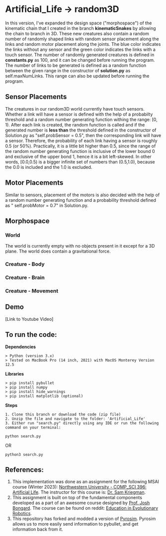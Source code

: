 # Artificial_Life -> random3D

In this version, I've expanded the design space ("morphospace") of the kinematic chain that I created in the branch **kinematicSnakes** by allowing the chain to branch in 3D. These new creatures also contain a random number of randomly shaped links with random sensor placement along the links and random motor placement along the joints. The blue color indicates the links without any sensor and the green color indicates the links with a touch sensor. The number of randomly generated creatures is defined in **constants.py** as 100, and it can be changed before running the program. The number of links to be generated is defined as a random function between the given range in the constructor of **solution.py** as self.maxNumLinks. This range can also be updated before running the program.

## Sensor Placements

The creatures in our random3D world currently have touch sensors. Whether a link will have a sensor is defined with the help of a probabilty threshold and a random number generating function withing the range: [0, 1). After each link is created, the random function is called and if the generated number is **less than** the threshold defined in the constructor of Solution.py as "self.probSensor = 0.5", then the corresponding link will have a sensor. Therefore, the probability of each link having a sensor is roughly 0.5 (or 50%). Practically, it is a little bit higher than 0.5, since the range of the random number generating function is inclusive of the lower bound 0 and exclusive of the upper bond 1, hence it is a bit left-skewed. In other words, [0.0,0.5) is a bigger infinite set of numbers than (0.5,1.0), because the 0.0 is included and the 1.0 is excluded.

## Motor Placements

Similar to sensors, placement of the motors is also decided with the help of a random number generating function and a probability threshold defined as " self.probMotor = 0.7" in Solution.py.

## Morphospace

### World

The world is currently empty with no objects present in it except for a 3D plane. The world does contain a gravitational force.

### Creature - Body

### Creature - Brain

### Creature - Movement

## Demo
[Link to Youtube Video]

## To run the code:

**Dependencies**
```
> Python (version 3.x)
> Tested on MacBook Pro (14 inch, 2021) with MacOS Monterey Version 12.5
```

**Libraries**
```
> pip install pybullet
> pip install numpy
> pip install hide_warnings
> pip install matplotlib (optional)
```

**Steps**
```
1. Clone this branch or download the code (zip file)
2. Unzip the file and navigate to the folder: 'Artificial_Life'
3. Either run "search.py" directly using any IDE or run the following command on your terminal:
```

```
python search.py
```

OR 

```
python3 search.py
```


## References:
1. This implementation was done as an assignment for the following MSAI course (Winter 2023): [Northwestern University - COMP_SCI 396: Artificial Life](https://www.mccormick.northwestern.edu/computer-science/academics/courses/descriptions/396-2.html). The instructor for this course is: [Dr. Sam Kriegman](https://skriegman.github.io/).
2. This assignment is built on top of the fundamental components developed as a part of an awesome course designed by [Prof. Josh Bongard](https://jbongard.github.io/). The course can be found on reddit: [Education in Evolutionary Robotics](https://www.reddit.com/r/ludobots/wiki/). 
3. This repository has forked and modded a version of [Pyrosim](https://github.com/jbongard/pyrosim.git). Pyrosim allows us to more easily send information to pybullet, and get information back from it.

